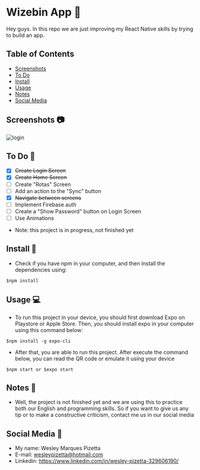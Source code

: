 # Wizebin App :truck:

Hey guys. In this repo we are just improving my React Native skills by trying to build an app.

## Table of Contents

- [Screenshots](#screenshots-camera)
- [To Do](#to-do-pushpin)
- [Install](#install-floppy_disk)
- [Usage](#usage-computer)
- [Notes](#notes-notebook)
- [Social Media](#social-media-bust_in_silhouette)

## Screenshots :camera:

![login](login-screen.jpg)

## To Do :pushpin:

- [x] ~~Create Login Screen~~
- [x] ~~Create Home Screen~~
- [ ] Create "Rotas" Screen
- [ ] Add an action to the "Sync" button
- [x] ~~Navigate between screens~~
- [ ] Implement Firebase auth
- [ ] Create a "Show Password" button on Login Screen
- [ ] Use Animations

* Note: this project is in progress, not finished yet

## Install :floppy_disk:

* Check if you have npm in your computer, and then install the dependencies using:

```
$npm install
```

## Usage :computer:

* To run this project in your device, you should first download Expo on Playstore or  Apple Store. Then, you should install expo in your computer using this command below:

```
$npm install -g expo-cli
```

* After that, you are able to run this project. After execute the command below, you can read the QR code or emulate it using your device

```
$npm start or $expo start
```

## Notes :notebook:

* Well, the project is not finished yet and we are using this to practice both our English and programming skills. So if you want to give us any tip or to make a constructive criticism, contact me us in our social media

## Social Media :bust_in_silhouette:

* My name: Wesley Marques Pizetta
* E-mail: wesleypizetta@hotmail.com
* Linkedin: https://www.linkedin.com/in/wesley-pizetta-329606190/
